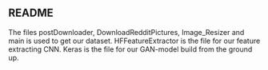 ## README
The files postDownloader, DownloadRedditPictures, Image_Resizer and main is used to get our dataset.
HFFeatureExtractor is the file for our feature extracting CNN.
Keras is the file for our GAN-model build from the ground up.
